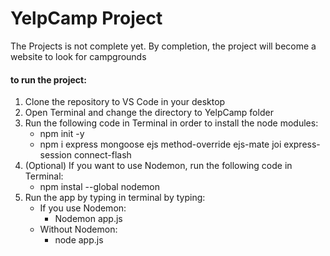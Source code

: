 # YelpCamp Project

The Projects is not complete yet.
By completion, the project will become a website to look for campgrounds

#### to run the project:

1. Clone the repository to VS Code in your desktop
2. Open Terminal and change the directory to YelpCamp folder
3. Run the following code in Terminal in order to install the node modules:
   - npm init -y
   - npm i express mongoose ejs method-override ejs-mate joi express-session connect-flash
4. (Optional) If you want to use Nodemon, run the following code in Terminal:
   - npm instal --global nodemon
5. Run the app by typing in terminal by typing:
   - If you use Nodemon:
     - Nodemon app.js
   - Without Nodemon:
     - node app.js
